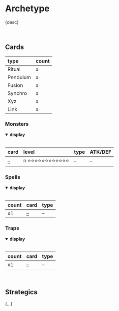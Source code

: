 # Archetype

{desc}


<br>


## Cards

| type | count |
| :--- | :---- |
| Ritual | x |
| Pendulum | x |
| Fusion | x |
| Synchro | x |
| Xyz | x |
| Link | x |

### Monsters

<details open>
  <summary> <b> display </b> </summary> <br>

| card | level | type | ATK/DEF |
| :--- | :---- | :--- | :------ |
| [–](../cards/monsters/–/–.md) | n ⭐⭐⭐⭐⭐⭐⭐⭐⭐⭐⭐⭐ | – | – |

</details>

### Spells

<details open>
  <summary> <b> display </b> </summary> <br>

| count | card | type |
| :---- | :--- | :--- |
| x1 | [–](../cards/spells/–.md) | – |

</details>

### Traps

<details open>
  <summary> <b> display </b> </summary> <br>

| count | card | type |
| :---- | :--- | :--- |
| x1 | [–](../cards/traps/–.md) | – |

</details>


<br>


## Strategics

{...}
